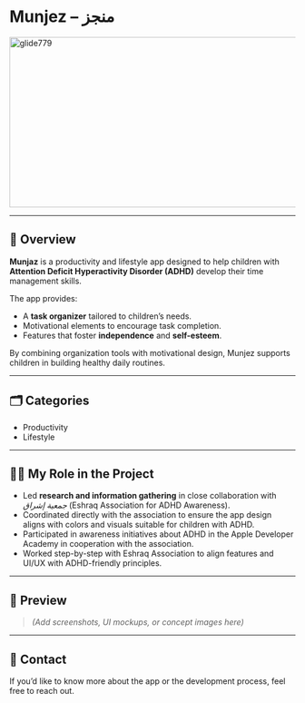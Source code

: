 # Munjez – منجز 

<img width="2900" height="300" alt="glide779" src="https://github.com/user-attachments/assets/2cc47b39-8371-439e-aba5-3739f5854849" />

---

## 📌 Overview  
**Munjaz** is a productivity and lifestyle app designed to help children with **Attention Deficit Hyperactivity Disorder (ADHD)** develop their time management skills.  

The app provides:  
- A **task organizer** tailored to children’s needs.  
- Motivational elements to encourage task completion.  
- Features that foster **independence** and **self-esteem**.  

By combining organization tools with motivational design, Munjez supports children in building healthy daily routines.  

---

## 🗂 Categories  
- Productivity  
- Lifestyle  

---

## 👩‍💻 My Role in the Project  
- Led **research and information gathering** in close collaboration with *جمعية إشراق* (Eshraq Association for ADHD Awareness).  
- Coordinated directly with the association to ensure the app design aligns with colors and visuals suitable for children with ADHD.  
- Participated in awareness initiatives about ADHD in the Apple Developer Academy in cooperation with the association.  
- Worked step-by-step with Eshraq Association to align features and UI/UX with ADHD-friendly principles.  

---

## 📸 Preview  
> *(Add screenshots, UI mockups, or concept images here)*  

---

## 📩 Contact  
If you’d like to know more about the app or the development process, feel free to reach out.  
